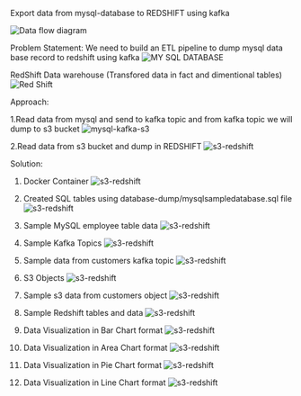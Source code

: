 Export data from mysql-database to REDSHIFT using kafka

![Data flow diagram](./diagrams/dataflow-diagram.png)

Problem Statement:
We need to build an ETL pipeline to dump mysql data base record to redshift using kafka
![MY SQL DATABASE](./diagrams/mysql-oltp-database.png)

RedShift Data warehouse (Transfored data in fact and dimentional tables)
![Red Shift](./diagrams/redshift-olap-diagram.png)

Approach:

1.Read data from mysql and  send to kafka topic and from kafka topic we will dump to s3 bucket
![mysql-kafka-s3](./diagrams/mysql-kafka-s3.png)

2.Read data from s3 bucket and dump in REDSHIFT
![s3-redshift](./diagrams/s3-redshift.png)

Solution:

1. Docker Container
![s3-redshift](./Snaps/docker_container.png)

2. Created SQL tables using database-dump/mysqlsampledatabase.sql file
![s3-redshift](./Snaps/mysql_tables.png)

3. Sample MySQL employee table data
![s3-redshift](./Snaps/Sample_mysql_data_new.png)

4. Sample Kafka Topics
![s3-redshift](./Snaps/sample_kafka_topics.png)

5. Sample data from customers kafka topic
![s3-redshift](./Snaps/sample_kafka_data.png)

6. S3 Objects
![s3-redshift](./Snaps/s3_objects.png)

7. Sample s3 data from customers object
![s3-redshift](./Snaps/sample_s3_data.png)

8. Sample Redshift tables and data
![s3-redshift](./Snaps/sample_redshilft_data.png)

9. Data Visualization in Bar Chart format
![s3-redshift](./Snaps/visualization1.png)

10. Data Visualization in Area Chart format
![s3-redshift](./Snaps/visualization2.png)

11. Data Visualization in Pie Chart format
![s3-redshift](./Snaps/visualization3.png)

12. Data Visualization in Line Chart format
![s3-redshift](./Snaps/visualization4.png)
